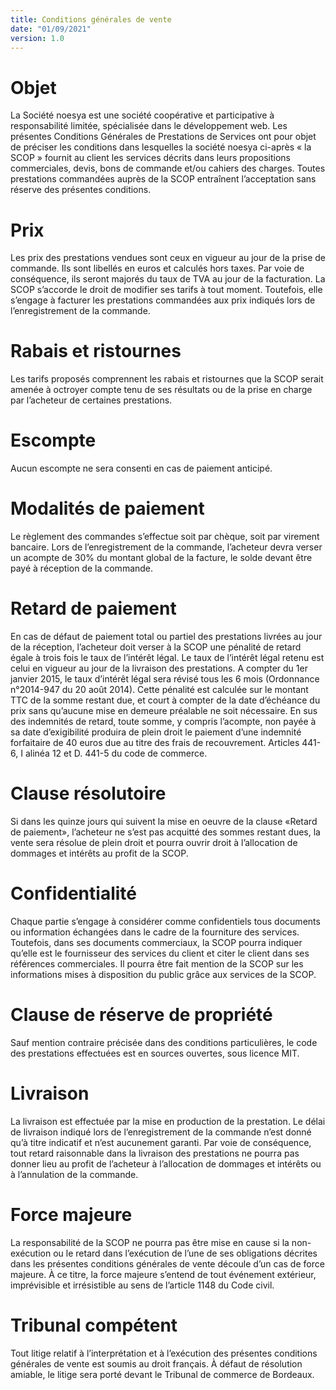 ```yaml
---
title: Conditions générales de vente
date: "01/09/2021"
version: 1.0
---
```


# Objet
La Société noesya est une société coopérative et participative à responsabilité limitée, spécialisée dans le développement web. Les présentes Conditions Générales de Prestations de Services ont pour objet de préciser les conditions dans lesquelles la société noesya ci-après « la SCOP » fournit au client les services décrits dans leurs propositions commerciales, devis, bons de commande et/ou cahiers des charges. Toutes prestations commandées auprès de la SCOP entraînent l’acceptation sans réserve des présentes conditions.

# Prix
Les prix des prestations vendues sont ceux en vigueur au jour de la prise de commande. Ils sont libellés en euros et calculés hors taxes. Par voie de conséquence, ils seront majorés du taux de TVA au jour de la facturation. La SCOP s’accorde le droit de modifier ses tarifs à tout moment. Toutefois, elle s’engage à facturer les prestations commandées aux prix indiqués lors de l’enregistrement de la commande.

# Rabais et ristournes
Les tarifs proposés comprennent les rabais et ristournes que la SCOP serait amenée à octroyer compte tenu de ses résultats ou de la prise en charge par l’acheteur de certaines prestations.

# Escompte
Aucun escompte ne sera consenti en cas de paiement anticipé.

# Modalités de paiement
Le règlement des commandes s’effectue soit par chèque, soit par virement bancaire. Lors de l’enregistrement de la commande, l’acheteur devra verser un acompte de 30% du montant global de la facture, le solde devant être payé à réception de la commande.

# Retard de paiement
En cas de défaut de paiement total ou partiel des prestations livrées au jour de la réception, l’acheteur doit verser à la SCOP une pénalité de retard égale à trois fois le taux de l’intérêt légal. Le taux de l’intérêt légal retenu est celui en vigueur au jour de la livraison des prestations. A compter du 1er janvier 2015, le taux d’intérêt légal sera révisé tous les 6 mois (Ordonnance n°2014-947 du 20 août 2014). Cette pénalité est calculée sur le montant TTC de la somme restant due, et court à compter de la date d’échéance du prix sans qu’aucune mise en demeure préalable ne soit nécessaire. En sus des indemnités de retard, toute somme, y compris l’acompte, non payée à sa date d’exigibilité produira de plein droit le paiement d’une indemnité forfaitaire de 40 euros due au titre des frais de recouvrement. Articles 441-6, I alinéa 12 et D. 441-5 du code de commerce.

# Clause résolutoire
Si dans les quinze jours qui suivent la mise en oeuvre de la clause «Retard de paiement», l’acheteur ne s’est pas acquitté des sommes restant dues, la vente sera résolue de plein droit et pourra ouvrir droit à l’allocation de dommages et intérêts au profit de la SCOP.

# Confidentialité
Chaque partie s’engage à considérer comme confidentiels tous documents ou information échangées dans le cadre de la fourniture des services. Toutefois, dans ses documents commerciaux, la SCOP pourra indiquer qu’elle est le fournisseur des services du client et citer le client dans ses références commerciales. Il pourra être fait mention de la SCOP sur les informations mises à disposition du public grâce aux services de la SCOP.

# Clause de réserve de propriété
Sauf mention contraire précisée dans des conditions particulières, le code des prestations effectuées est en sources ouvertes, sous licence MIT.

# Livraison
La livraison est effectuée par la mise en production de la prestation. Le délai de livraison indiqué lors de l’enregistrement de la commande n’est donné qu’à titre indicatif et n’est aucunement garanti. Par voie de conséquence, tout retard raisonnable dans la livraison des prestations ne pourra pas donner lieu au profit de l’acheteur à l’allocation de dommages et intérêts ou à l’annulation de la commande.

# Force majeure
La responsabilité de la SCOP ne pourra pas être mise en cause si la non-exécution ou le retard dans l’exécution de l’une de ses obligations décrites dans les présentes conditions générales de vente découle d’un cas de force majeure. À ce titre, la force majeure s’entend de tout événement extérieur, imprévisible et irrésistible au sens de l’article 1148 du Code civil.

# Tribunal compétent
Tout litige relatif à l’interprétation et à l’exécution des présentes conditions générales de vente est soumis au droit français. À défaut de résolution amiable, le litige sera porté devant le Tribunal de commerce de Bordeaux.
